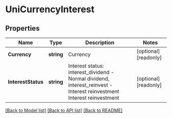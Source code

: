 # UniCurrencyInterest

## Properties

Name | Type | Description | Notes
------------ | ------------- | ------------- | -------------
**Currency** | **string** | Currency | [optional] [readonly] 
**InterestStatus** | **string** | Interest status: interest_dividend - Normal dividend, interest_reinvest - Interest reinvestment Interest reinvestment | [optional] [readonly] 

[[Back to Model list]](../README.md#documentation-for-models) [[Back to API list]](../README.md#documentation-for-api-endpoints) [[Back to README]](../README.md)


